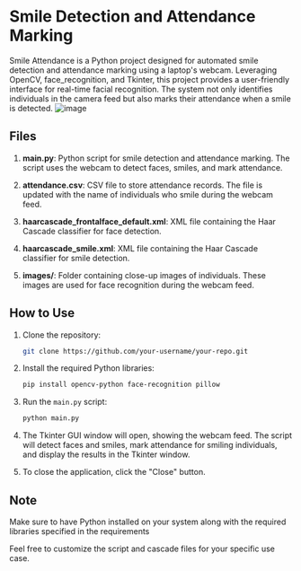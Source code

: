 # Smile Detection and Attendance Marking

Smile Attendance is a Python project designed for automated smile detection and attendance marking using a laptop's webcam. Leveraging OpenCV, face_recognition, and Tkinter, this project provides a user-friendly interface for real-time facial recognition. The system not only identifies individuals in the camera feed but also marks their attendance when a smile is detected.
![image](https://github.com/agung-madani/smile-recognition-attendance/assets/121701309/def7f761-465c-4356-ba3d-33df56ecdb43)


## Files

1. **main.py**: Python script for smile detection and attendance marking. The script uses the webcam to detect faces, smiles, and mark attendance.

2. **attendance.csv**: CSV file to store attendance records. The file is updated with the name of individuals who smile during the webcam feed.

3. **haarcascade_frontalface_default.xml**: XML file containing the Haar Cascade classifier for face detection.

4. **haarcascade_smile.xml**: XML file containing the Haar Cascade classifier for smile detection.

5. **images/**: Folder containing close-up images of individuals. These images are used for face recognition during the webcam feed.


## How to Use

1. Clone the repository:

   ```bash
   git clone https://github.com/your-username/your-repo.git
   ```

2. Install the required Python libraries:

   ```bash
   pip install opencv-python face-recognition pillow
   ```

3. Run the `main.py` script:

   ```bash
   python main.py
   ```

4. The Tkinter GUI window will open, showing the webcam feed. The script will detect faces and smiles, mark attendance for smiling individuals, and display the results in the Tkinter window.

5. To close the application, click the "Close" button.

## Note

Make sure to have Python installed on your system along with the required libraries specified in the requirements

Feel free to customize the script and cascade files for your specific use case.
